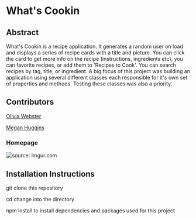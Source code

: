 # What's Cookin

## Abstract
What's Cookin is a recipe application. It generates a random user on load and displays a series of recipe cards with a title and picture. You can click the card to get more info on the recipe (instructions, ingredients etc), you can favorite recipes, or add them to 'Recipes to Cook'. You can search recipes by tag, title, or ingredient. 
A big focus of this project was building an application using several different classes each responsible for it's own set of properties and methods. Testing these classes was also a priority. 

## Contributors
[Olivia Webster](https://github.com/oliviacweb)

[Megan Huggins](https://github.com/MeganHuggins)

### Homepage
<img href="https://imgur.com/xAFRZsM"><img src="https://i.imgur.com/xAFRZsM.png" title="source: imgur.com" />

## Installation Instructions
git clone this repository

cd <directory> change into the directory
  
npm install to install dependencies and packages used for this project
